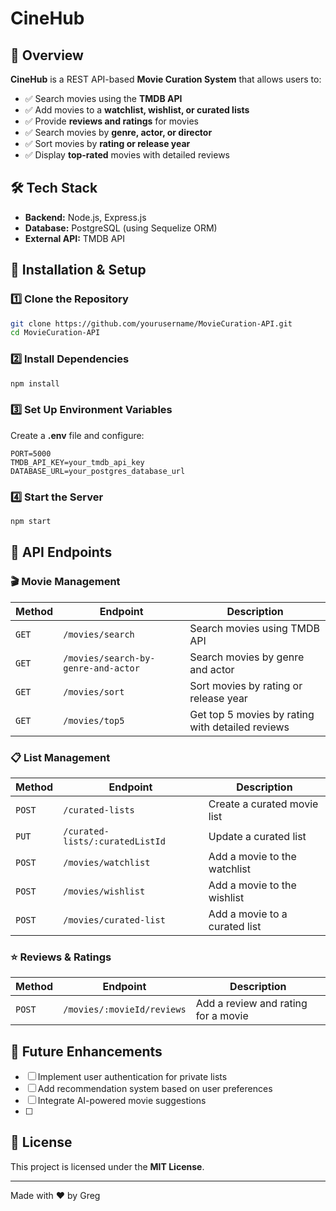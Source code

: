 # CineHub

## 📌 Overview
**CineHub** is a REST API-based **Movie Curation System** that allows users to:
- ✅ Search movies using the **TMDB API**
- ✅ Add movies to a **watchlist, wishlist, or curated lists**
- ✅ Provide **reviews and ratings** for movies
- ✅ Search movies by **genre, actor, or director**
- ✅ Sort movies by **rating or release year**
- ✅ Display **top-rated** movies with detailed reviews

## 🛠 Tech Stack
- **Backend:** Node.js, Express.js
- **Database:** PostgreSQL (using Sequelize ORM)
- **External API:** TMDB API

## 🚀 Installation & Setup

### 1️⃣ Clone the Repository
```sh
git clone https://github.com/yourusername/MovieCuration-API.git
cd MovieCuration-API
```

### 2️⃣ Install Dependencies
```sh
npm install
```

### 3️⃣ Set Up Environment Variables
Create a **.env** file and configure:
```env
PORT=5000
TMDB_API_KEY=your_tmdb_api_key
DATABASE_URL=your_postgres_database_url
```

### 4️⃣ Start the Server
```sh
npm start
```

## 📌 API Endpoints

### 🎬 Movie Management
| Method | Endpoint | Description |
|--------|----------|-------------|
| `GET` | `/movies/search` | Search movies using TMDB API |
| `GET` | `/movies/search-by-genre-and-actor` | Search movies by genre and actor |
| `GET` | `/movies/sort` | Sort movies by rating or release year |
| `GET` | `/movies/top5` | Get top 5 movies by rating with detailed reviews |

### 📋 List Management
| Method | Endpoint | Description |
|--------|----------|-------------|
| `POST` | `/curated-lists` | Create a curated movie list |
| `PUT` | `/curated-lists/:curatedListId` | Update a curated list |
| `POST` | `/movies/watchlist` | Add a movie to the watchlist |
| `POST` | `/movies/wishlist` | Add a movie to the wishlist |
| `POST` | `/movies/curated-list` | Add a movie to a curated list |

### ⭐ Reviews & Ratings
| Method | Endpoint | Description |
|--------|----------|-------------|
| `POST` | `/movies/:movieId/reviews` | Add a review and rating for a movie |

## 🚀 Future Enhancements
- [ ] Implement user authentication for private lists
- [ ] Add recommendation system based on user preferences
- [ ] Integrate AI-powered movie suggestions
- [ ] 

## 📜 License
This project is licensed under the **MIT License**.

---
Made with ❤️ by Greg

